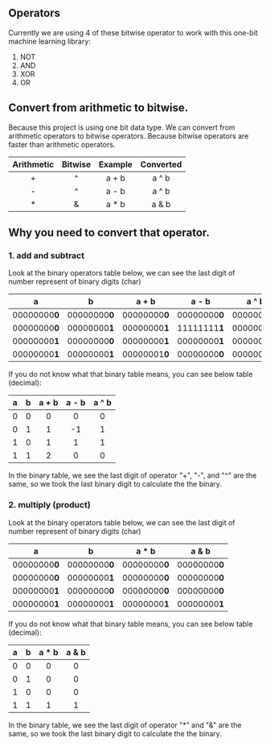 ## Operators

Currently we are using 4 of these bitwise operator to work with this one-bit machine learning library:

1. NOT
2. AND
3. XOR
4. OR

## Convert from arithmetic to bitwise.

Because this project is using one bit data type. We can convert from arithmetic operators to bitwise operators. Because bitwise operators are faster than arithmetic operators.

| Arithmetic | Bitwise | Example | Converted |
|:-:|:-:|:-----:|:-----:|
| + | ^ | a + b | a ^ b |
| - | ^ | a - b | a ^ b |
| * | & | a * b | a & b |

## Why you need to convert that operator.

### 1. add and subtract

Look at the binary operators table below, we can see the last digit of number represent of binary digits (char)

| a | b | a + b | a - b | a ^ b |
|:-:|:-:|:-:|:-:|:-:|
|00000000**0**|00000000**0**|00000000**0**|00000000**0**|00000000**0**|
|00000000**0**|00000000**1**|00000000**1**|11111111**1**|00000000**1**|
|00000000**1**|00000000**0**|00000000**1**|00000000**1**|00000000**1**|
|00000000**1**|00000000**1**|00000001**0**|00000000**0**|00000000**0**|

If you do not know what that binary table means, you can see below table (decimal):

| a | b | a + b | a - b | a ^ b |
|:-:|:-:|:-:|:-:|:-:|
|0|0|0|0|0|
|0|1|1|-1|1|
|1|0|1|1|1|
|1|1|2|0|0|

In the binary table, we see the last digit of operator "+", "-", and "^" are the same, so we took the last binary digit to calculate the  the binary.


### 2. multiply (product)

Look at the binary operators table below, we can see the last digit of number represent of binary digits (char)

| a | b | a * b | a & b |
|:-:|:-:|:-:|:-:|
|00000000**0**|00000000**0**|00000000**0**|00000000**0**|
|00000000**0**|00000000**1**|00000000**0**|00000000**0**|
|00000000**1**|00000000**0**|00000000**0**|00000000**0**|
|00000000**1**|00000000**1**|00000000**1**|00000000**1**|

If you do not know what that binary table means, you can see below table (decimal):

| a | b | a * b | a & b |
|:-:|:-:|:-:|:-:|
|0|0|0|0|
|0|1|0|0|
|1|0|0|0|
|1|1|1|1|

In the binary table, we see the last digit of operator "*" and "&" are the same, so we took the last binary digit to calculate the  the binary.
